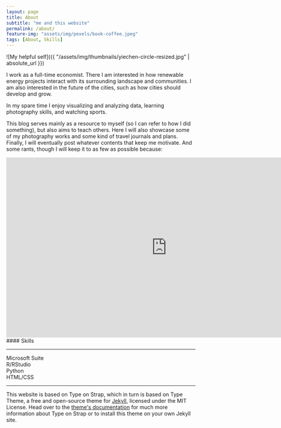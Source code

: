 ```yaml
---
layout: page
title: About
subtitle: "me and this website" 
permalink: /about/
feature-img: "assets/img/pexels/book-coffee.jpeg"
tags: [About, Skills]
---
```


![My helpful self]({{ "/assets/img/thumbnails/yiechen-circle-resized.jpg" | absolute_url }})

I work as a full-time economist. There I am interested in how renewable energy projects interact with its surrounding landscape and communities. I am also interested in the future of the cities, such as how cities should develop and grow.

In my spare time I enjoy visualizing and analyzing data, learning photography skills, and watching sports.

This blog serves mainly as a resource to myself (so I can refer to how I did something), but also aims to teach others. Here I will also showcase some of my photography works and some kind of travel journals and plans. Finally, I will eventually post whatever contents that keep me motivate. And some rants, though I will keep it to as few as possible because:

<iframe width="854" height="480" src="https://www.youtube.com/embed/L9VBpbnXhWk" frameborder="0" allow="autoplay; encrypted-media" allowfullscreen></iframe>
<br>
#### Skills
<hr />

<div class="container-fluid"> <!-- Skill Container -->
<!-- Skill: Microsoft Suite START -->
<div class="row"> 
<div class="col-md-3">
<span class="progress-label">Microsoft Suite</span> <!-- Skill Name-->
</div>
<div class="col-md-9">
<div class="progress progress-skill">
<div class="progress-bar progress-bar-success" role="progressbar" aria-valuenow="90" aria-valuemin="0" aria-valuemax="100" style="width:90%;"> <!-- Skill Proficiency-->
</div>
</div>
</div>
</div> 
<!-- Skill: Microsoft Suite END -->
<!-- Skill: R START -->
<div class="row"> 
<div class="col-md-3">
<span class="progress-label">R/RStudio</span> <!-- Skill Name-->
</div>
<div class="col-md-9">
<div class="progress progress-skill">
<div class="progress-bar progress-bar-info" role="progressbar" aria-valuenow="70" aria-valuemin="0" aria-valuemax="100" style="width:70%;"> <!-- Skill Proficiency-->
</div>
</div>
</div>
</div> 
<!-- Skill: R END -->
<!-- Skill: Python START -->
<div class="row"> 
<div class="col-md-3">
<span class="progress-label">Python</span> <!-- Skill Name-->
</div>
<div class="col-md-9">
<div class="progress progress-skill">
<div class="progress-bar progress-bar-warning" role="progressbar" aria-valuenow="25" aria-valuemin="0" aria-valuemax="100" style="width:25%;"> <!-- Skill Proficiency-->
</div>
</div>
</div>
</div> 
<!-- Skill: Python END -->

<!-- Skill: HTML/CSS START -->
<div class="row"> 
<div class="col-md-3">
<span class="progress-label">HTML/CSS</span> <!-- Skill Name-->
</div>
<div class="col-md-9">
<div class="progress progress-skill">
<div class="progress-bar progress-bar-warning" role="progressbar" aria-valuenow="20" aria-valuemin="0" aria-valuemax="100" style="width:20%;"> <!-- Skill Proficiency-->
</div>
</div>
</div>
</div> 
<!-- Skill: HTML/CSS END -->
</div> <!-- Skill Container -->

<hr>

This website is based on Type on Strap, which in turn is based on Type Theme, a free and open-source theme for [Jekyll](http://jekyllrb.com/), licensed under the MIT License. Head over to the [theme's documentation](https://github.io/sylhare/Type-on-Strap) for much more information about Type on Strap or to install this theme on your own Jekyll site.


